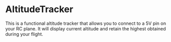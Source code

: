 # AltitudeTracker
This is a functional altitude tracker that allows you to connect to a 5V pin on your RC plane.
It will display current altitude and retain the highest obtained during your flight.
